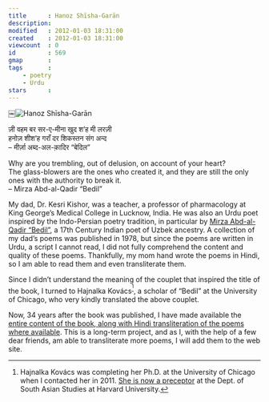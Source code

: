 ```yaml
---
title      : Hanoz Shīsha-Garān
description: 
modified   : 2012-01-03 18:31:00
created    : 2012-01-03 18:31:00
viewcount  : 0
id         : 569
gmap       : 
tags       : 
    - poetry
    - Urdu
stars      : 
---
```


￼![Hanoz Shīsha-Garān](hanoz-couplet.png)

ज़ी वहम बर सर-ए-मीना खुद श’ह मी लरज़ी  
हनोज़ शीश’ह गराँ दर शिकस्तन संग अन्द  
– मीर्ज़ा अब्द-अल-क़ादिर “बेदिल”  

Why are you trembling, out of delusion, on account of your heart?  
The glass-blowers are the ones who created it, and they are still the only ones with the authority to break it.  
– Mirza Abd-al-Qadir “Bedil”

My dad, Dr. Kesri Kishor, was a teacher, a professor of pharmacology at King George’s Medical College in Lucknow, India. He was also an Urdu poet inspired by the Indo-Persian poetry tradition, in particular by [Mirza Abd-al-Qadir “Bedil”](https://en.wikipedia.org/wiki/Abdul-Qādir_Bedil), a 17th Century Indian poet of Uzbek ancestry. A collection of my dad’s poems was published in 1978, but since the poems are written in Urdu, a script I cannot read, I did not fully comprehend the content and quality of these poems. Thankfully, my mom hand wrote the poems in Hindi, so I am able to read them and even transliterate them.

Since I didn’t understand the meaning of the couplet that inspired the title of the book, I turned to Hajnalka Kovács<sup><a href="#punkish-fn:1">[^1]</a></sup>, a scholar of “Bedil” at the University of Chicago, who very kindly translated the above couplet.

Now, 34 years after the book was published, I have made available the [entire content of the book, along with Hindi transliteration of the poems where available](/Hanoz?presentation=true). This is a long-term project, and as I, with the help of a few dear friends, am able to transliterate more poems, I will add them to the web site.

[^1]: Hajnalka Kovács was completing her Ph.D. at the University of Chicago when I contacted her in 2011. <a href="https://sas.fas.harvard.edu/people/catherine-warner" target="_blank">She is now a preceptor</a> at the Dept. of South Asian Studies at Harvard University.